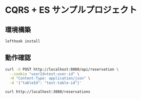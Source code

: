 # CQRS + ES サンプルプロジェクト

## 環境構築

```sh
lefthook install
```

## 動作確認

```sh
curl -X POST http://localhost:8080/api/reservation \
  --cookie "userId=test-user-id" \
  -H "Content-Type: application/json" \
  -d '{"tableId": "test-table-id"}'
```

```sh
curl http://localhost:3080/reservations
```

